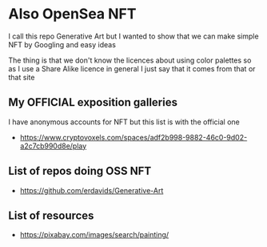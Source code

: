 # Also OpenSea NFT

I call this repo Generative Art but I wanted to show that we can make simple NFT by Googling and easy ideas

The thing is that we don't know the licences about using color palettes so as I use a Share Alike licence in general I just say that it comes from that or that site

## My OFFICIAL exposition galleries

I have anonymous accounts for NFT but this list is with the official one

- https://www.cryptovoxels.com/spaces/adf2b998-9882-46c0-9d02-a2c7cb990d8e/play

## List of repos doing OSS NFT 

- https://github.com/erdavids/Generative-Art

## List of resources

- https://pixabay.com/images/search/painting/
